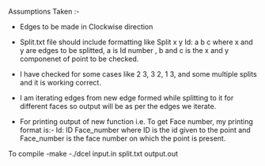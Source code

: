Assumptions Taken :-
- Edges to be made in Clockwise direction

- Split.txt file should include formatting like
  Split x y
  Id: a b c
  where x and y are edges to be splitted, a is Id number , b and c is the x and y componenet of point to be checked.

- I have checked for some cases like 2 3, 3 2, 1 3, and some multiple splits and it is working correct.

- I am iterating edges from new edge formed while splitting to it for different faces so output will be as per the edges we iterate.

- For printing output of new function i.e. To get Face number, my printing format is:-
Id: ID Face_number
where ID is the id given to the point and Face_number is the face number on which the point is present.

To compile
-make
-./dcel input.in split.txt output.out 